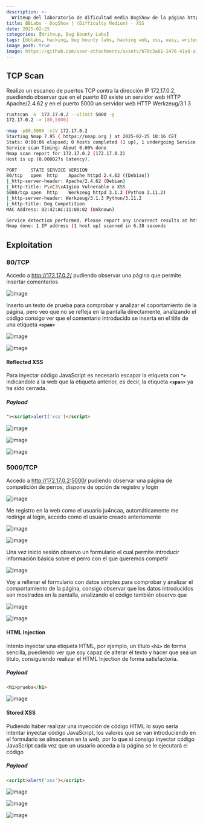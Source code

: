 ```yaml
---
description: >-
  Writeup del laboratorio de dificultad media DogShow de la página https://bugbountylabs.com/
title: BBLabs - DogShow | (Difficulty Medium) - XSS
date: 2025-02-25
categories: [Writeup, Bug Bounty Labs]
tags: [bblabs, hacking, bug bounty labs, hacking web, xss, easy, writeup, pentesting]
image_post: true
image: https://github.com/user-attachments/assets/b70c3a61-2476-41a8-a158-9377c82b6b45
---
```


## TCP Scan

Realizo un escaneo de puertos TCP contra la dirección IP 172.17.0.2, puediendo observar que en el puerto 80 existe un servidor web HTTP Apache/2.4.62 y en el puerto 5000 un servidor web HTTP Werkzeug/3.1.3

```bash
rustscan -a  172.17.0.2 --ulimit 5000 -g
172.17.0.2 -> [80,5000]
```

```bash
nmap -p80,5000 -sCV 172.17.0.2
Starting Nmap 7.95 ( https://nmap.org ) at 2025-02-25 18:16 CET
Stats: 0:00:06 elapsed; 0 hosts completed (1 up), 1 undergoing Service Scan
Service scan Timing: About 0.00% done
Nmap scan report for 172.17.0.2 (172.17.0.2)
Host is up (0.000027s latency).

PORT     STATE SERVICE VERSION
80/tcp   open  http    Apache httpd 2.4.62 ((Debian))
|_http-server-header: Apache/2.4.62 (Debian)
|_http-title: P\xC3\xA1gina Vulnerable a XSS
5000/tcp open  http    Werkzeug httpd 3.1.3 (Python 3.11.2)
|_http-server-header: Werkzeug/3.1.3 Python/3.11.2
|_http-title: Dog Competition
MAC Address: 02:42:AC:11:00:02 (Unknown)

Service detection performed. Please report any incorrect results at https://nmap.org/submit/ .
Nmap done: 1 IP address (1 host up) scanned in 6.38 seconds
```

## Exploitation

### 80/TCP

Accedo a http://172.17.0.2/ pudiendo observar una página que permite insertar comentarios

![image](https://github.com/user-attachments/assets/516d6665-4442-4a18-ba7f-c71936b13a42)

Inserto un texto de prueba para comprobar y analizar el coportamiento de la página, pero veo que no se refleja en la pantalla directamente, analizando el código consigo ver que el comentario introducido se inserta en el title de una etiqueta **`<span>`**

![image](https://github.com/user-attachments/assets/0fc66d88-3591-49e5-b4c0-7d9f11b77742)

![image](https://github.com/user-attachments/assets/548bd52e-c104-43bd-bb12-ce87c9db5335)

#### Reflected XSS

Para inyectar código JavaScript es necesario escapar la etiqueta con **`">`** indicandole a la web que la etiqueta anterior, es decir, la etiqueta **`<span>`** ya ha sido cerrada.

##### Payload

```html
"><script>alert('xss')</script>
```

![image](https://github.com/user-attachments/assets/2390222f-a518-403e-819f-13c405afed2c)

![image](https://github.com/user-attachments/assets/5532a377-314d-41be-8f42-897f8edc68e3)

![image](https://github.com/user-attachments/assets/df473b53-4c03-46eb-a306-107a43a3d162)

### 5000/TCP

Accedo a http://172.17.0.2:5000/ pudiendo observar una página de competición de perros, dispone de opción de registro y login

![image](https://github.com/user-attachments/assets/5b019a71-934a-4cdc-a4e7-631793001169)

Me registro en la web como el usuario ju4ncaa, automáticamente me redirige al login, accedo como el usuario creado anteriomente

![image](https://github.com/user-attachments/assets/9cad0a84-c3bb-4e58-b553-8dcc9a495b95)

![image](https://github.com/user-attachments/assets/a6f2036d-5430-4c54-a9f0-3a81274c1950)

Una vez inicio sesión observo un formulario el cual permite introducir información básica sobre el perro con el que queremos competir

![image](https://github.com/user-attachments/assets/4a33c027-0192-4661-94e2-21966a503054)

Voy a rellenar el formulario con datos simples para comprobar y analizar el comportamiento de la página, consigo observar que los datos introducidos son mostrados en la pantalla, analizando el código también observo que 

![image](https://github.com/user-attachments/assets/05a88c09-7169-4237-ab07-2221445ca95e)

![image](https://github.com/user-attachments/assets/5f6e3d5c-e998-469f-ad39-cb3192e6646c)

#### HTML Injection

Intento inyectar una etiqueta HTML, por ejemplo, un título **`<h1>`** de forma sencilla, puediendo ver que soy capaz de alterar el texto y hacer que sea un titulo, consiguiendo realizar el HTML Injection de forma satisfactoria.

##### Payload

```html
<h1>prueba</h1>
```

![image](https://github.com/user-attachments/assets/0376c63d-0e04-4404-944c-5b1cebc62d11)

#### Stored XSS

Pudiendo haber realizar una inyección de código HTML lo suyo sería intentar inyectar código JavaScript, los valores que se van introduciendo en el formulario se almacenan en la web, por lo que si consigo inyectar código JavaScript cada vez que un usuario acceda a la página se le ejecutará el código

##### Payload

```html
<script>alert('xss')</script>
```

![image](https://github.com/user-attachments/assets/d91f255a-6722-404e-aba4-474ff385fac2)

![image](https://github.com/user-attachments/assets/01d1cfcd-ccf1-4c52-a2f1-510e5a5e41a7)

![image](https://github.com/user-attachments/assets/e4dc1763-3146-4174-bf7f-74f911ec57dd)
